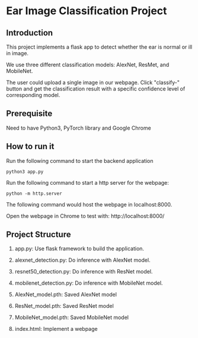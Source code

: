 # Ear Image Classification Project 

## Introduction 
This project implements a flask app to detect whether the ear is normal or ill in image. 

We use three different classification models: AlexNet, ResMet, and MobileNet.

The user could upload a single image in our webpage. Click "classify-<ModelName>" button and get the classification result with a specific confidence level of corresponding model.


## Prerequisite
Need to have Python3, PyTorch library and Google Chrome


## How to run it
Run the following command to start the backend application

```
python3 app.py
```


Run the following command to start a http server for the webpage:

```
python -m http.server
```

The following command would host the webpage in localhost:8000.

Open the webpage in Chrome to test with: 
http://localhost:8000/



## Project Structure
1. app.py: Use flask framework to build the application. 

2. alexnet_detection.py: Do inference with AlexNet model.

3. resnet50_detection.py: Do inference with ResNet model.

4. mobilenet_detection.py: Do inference with MobileNet model.

5. AlexNet_model.pth: Saved AlexNet model

6. ResNet_model.pth: Saved ResNet model

7. MobileNet_model.pth: Saved MobileNet model

8. index.html: Implement a webpage


